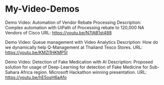 # My-Video-Demos

Demo Video: Automation of Vendor Rebate Processing
Description: Complex automation with UiPath of Processing rebate to 120,000 NA Vendors of Cisco
URL: https://youtu.be/N7lAB1st488

Demo Video: Queue management with Video Analytics
Description: How do we dynamically help Q-Management at Thailand Tesco Stores. 
URL: https://youtu.be/KMZl1HKMP5I

Demo Video: Detection of Fake Medication with AI
Description: Proposed solution for usage of Deep-Learning for detection of Fake Medicine for Sub-Sahara Africa region. Microsoft Hackathon winning presentation. 
URL: https://youtu.be/hE5osH6aAfo

